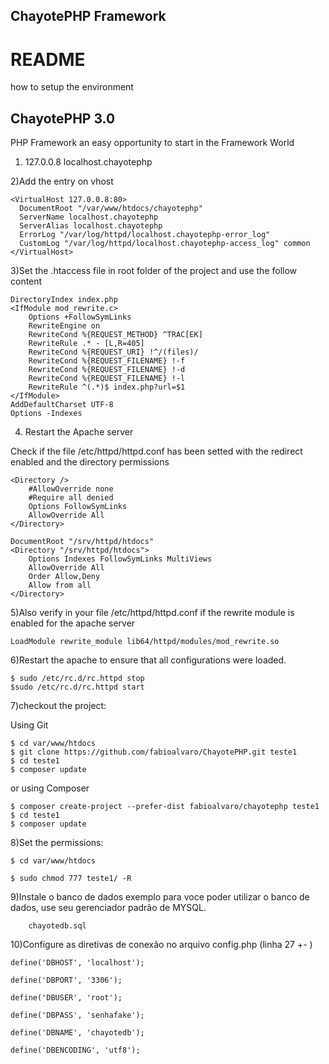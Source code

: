 
## ChayotePHP Framework 

# README #

how to setup the environment


ChayotePHP 3.0
----------------------------

PHP Framework an easy opportunity to start in the Framework World


1)
    127.0.0.8 		localhost.chayotephp

2)Add the entry on vhost

    <VirtualHost 127.0.0.8:80>
      DocumentRoot "/var/www/htdocs/chayotephp"
      ServerName localhost.chayotephp
      ServerAlias localhost.chayotephp
      ErrorLog "/var/log/httpd/localhost.chayotephp-error_log"
      CustomLog "/var/log/httpd/localhost.chayotephp-access_log" common    
    </VirtualHost>
  
  3)Set the .htaccess file in root folder of the project and use the follow content

    DirectoryIndex index.php
    <IfModule mod_rewrite.c>
        Options +FollowSymLinks
        RewriteEngine on
        RewriteCond %{REQUEST_METHOD} ^TRAC[EK]
        RewriteRule .* - [L,R=405]
        RewriteCond %{REQUEST_URI} !^/(files)/
        RewriteCond %{REQUEST_FILENAME} !-f
        RewriteCond %{REQUEST_FILENAME} !-d
        RewriteCond %{REQUEST_FILENAME} !-l
        RewriteRule ^(.*)$ index.php?url=$1
    </IfModule>
    AddDefaultCharset UTF-8
    Options -Indexes
    
    
    
    
4) Restart the Apache server

Check if the file /etc/httpd/httpd.conf has been setted with the redirect enabled and the directory permissions

    <Directory />
        #AllowOverride none
        #Require all denied
        Options FollowSymLinks
        AllowOverride All  
    </Directory>
    
    DocumentRoot "/srv/httpd/htdocs"
    <Directory "/srv/httpd/htdocs">
        Options Indexes FollowSymLinks MultiViews
        AllowOverride All
        Order Allow,Deny
        Allow from all      
    </Directory>    
    
5)Also verify in your file /etc/httpd/httpd.conf if the rewrite module is enabled for the apache server
    
    LoadModule rewrite_module lib64/httpd/modules/mod_rewrite.so

6)Restart the apache to ensure that all configurations were loaded.
    
    $ sudo /etc/rc.d/rc.httpd stop                                                                                                                            
    $sudo /etc/rc.d/rc.httpd start  
    
    
    
7)checkout the project:

Using Git
    
    $ cd var/www/htdocs
    $ git clone https://github.com/fabioalvaro/ChayotePHP.git teste1
    $ cd teste1
    $ composer update

or using Composer

    $ composer create-project --prefer-dist fabioalvaro/chayotephp teste1
    $ cd teste1
    $ composer update

    
    
8)Set the permissions:

    $ cd var/www/htdocs
    
    $ sudo chmod 777 teste1/ -R

    
9)Instale o banco de dados exemplo para voce poder utilizar o banco de dados, use seu gerenciador padrão de MYSQL.
    
        chayotedb.sql
        
        
10)Configure as diretivas de conexão no arquivo config.php (linha 27 +- )
    
    define('DBHOST', 'localhost');
    
    define('DBPORT', '3306');
    
    define('DBUSER', 'root');
    
    define('DBPASS', 'senhafake');
    
    define('DBNAME', 'chayotedb');
    
    define('DBENCODING', 'utf8');
        
        
        
    
    
    
